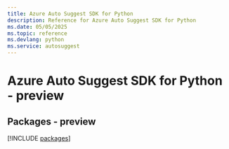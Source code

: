 ```yaml
---
title: Azure Auto Suggest SDK for Python
description: Reference for Azure Auto Suggest SDK for Python
ms.date: 05/05/2025
ms.topic: reference
ms.devlang: python
ms.service: autosuggest
---
```

# Azure Auto Suggest SDK for Python - preview
## Packages - preview
[!INCLUDE [packages](auto-suggest-index.md)]